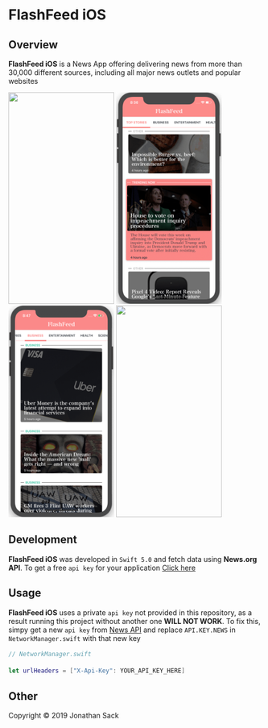 # FlashFeed iOS

## Overview
**FlashFeed iOS** is a News App offering delivering news from more than 30,000 different sources, including all major news outlets and popular websites

<img src="Demo/demo0.gif" width="210" height="420">   <img src="Demo/demo1.gif" width="210" height="420">   <img src="Demo/demo2.gif" width="210" height="420">  <img src="Demo/demo4.gif" width="210" height="420">


## Development
**FlashFeed iOS** was developed in `Swift 5.0` and fetch data using **News.org API**. To get a free `api key` for your application [Click here](https://newsapi.org/docs/get-started)


## Usage
**FlashFeed iOS** uses a private `api key` not provided in this repository, as a result running this project without another one **WILL NOT WORK**. To fix this, simpy get a new `api key` from [News API](https://newsapi.org/docs/get-started) and replace `API.KEY.NEWS` in `NetworkManager.swift` with that new key
```swift
// NetworkManager.swift

let urlHeaders = ["X-Api-Key": YOUR_API_KEY_HERE]
```


## Other
Copyright © 2019 Jonathan Sack

